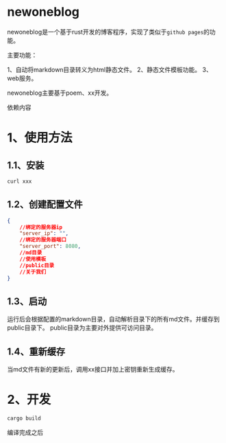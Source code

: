 # newoneblog
newoneblog是一个基于rust开发的博客程序，实现了类似于`github pages`的功能。

主要功能：

1、自动将markdown目录转义为html静态文件。
2、静态文件模板功能。
3、web服务。

newoneblog主要基于poem、xx开发。

依赖内容

# 1、使用方法
## 1.1、安装
``` sh
curl xxx
```
## 1.2、创建配置文件
``` json
{
    //绑定的服务器ip
    "server_ip": "",
    //绑定的服务器端口
    "server_port": 8080,
    //md目录
    //使用模板
    //public目录
    //关于我们
}

```
## 1.3、启动

运行后会根据配置的markdown目录，自动解析目录下的所有md文件。并缓存到public目录下。
public目录为主要对外提供可访问目录。


## 1.4、重新缓存
当md文件有新的更新后，调用xx接口并加上密钥重新生成缓存。

# 2、开发
``` rust
cargo build
```
编译完成之后